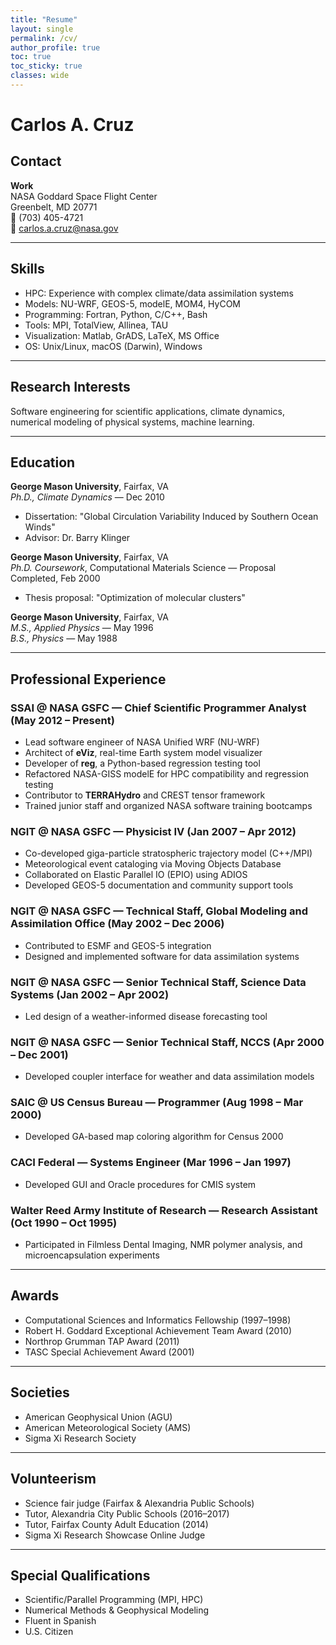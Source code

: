 ```yaml
---
title: "Resume"
layout: single
permalink: /cv/
author_profile: true
toc: true
toc_sticky: true
classes: wide
---
```


# Carlos A. Cruz

## Contact

**Work**  
NASA Goddard Space Flight Center  
Greenbelt, MD 20771  
📱 (703) 405-4721  
📧 carlos.a.cruz@nasa.gov  

---

## Skills

- HPC: Experience with complex climate/data assimilation systems  
- Models: NU-WRF, GEOS-5, modelE, MOM4, HyCOM  
- Programming: Fortran, Python, C/C++, Bash  
- Tools: MPI, TotalView, Allinea, TAU  
- Visualization: Matlab, GrADS, LaTeX, MS Office  
- OS: Unix/Linux, macOS (Darwin), Windows  

---

## Research Interests

Software engineering for scientific applications, climate dynamics, numerical modeling of physical systems, machine learning.

---

## Education

**George Mason University**, Fairfax, VA  
_Ph.D., Climate Dynamics_ — Dec 2010  
- Dissertation: "Global Circulation Variability Induced by Southern Ocean Winds"  
- Advisor: Dr. Barry Klinger

**George Mason University**, Fairfax, VA  
_Ph.D. Coursework_, Computational Materials Science — Proposal Completed, Feb 2000  
- Thesis proposal: "Optimization of molecular clusters"

**George Mason University**, Fairfax, VA  
_M.S., Applied Physics_ — May 1996  
_B.S., Physics_ — May 1988

---

## Professional Experience

### SSAI @ NASA GSFC — Chief Scientific Programmer Analyst (May 2012 – Present)

- Lead software engineer of NASA Unified WRF (NU-WRF)
- Architect of **eViz**, real-time Earth system model visualizer
- Developer of **reg**, a Python-based regression testing tool
- Refactored NASA-GISS modelE for HPC compatibility and regression testing
- Contributor to **TERRAHydro** and CREST tensor framework
- Trained junior staff and organized NASA software training bootcamps

### NGIT @ NASA GSFC — Physicist IV (Jan 2007 – Apr 2012)

- Co-developed giga-particle stratospheric trajectory model (C++/MPI)
- Meteorological event cataloging via Moving Objects Database
- Collaborated on Elastic Parallel IO (EPIO) using ADIOS
- Developed GEOS-5 documentation and community support tools

### NGIT @ NASA GSFC — Technical Staff, Global Modeling and Assimilation Office (May 2002 – Dec 2006)

- Contributed to ESMF and GEOS-5 integration
- Designed and implemented software for data assimilation systems

### NGIT @ NASA GSFC — Senior Technical Staff, Science Data Systems (Jan 2002 – Apr 2002)

- Led design of a weather-informed disease forecasting tool

### NGIT @ NASA GSFC — Senior Technical Staff, NCCS (Apr 2000 – Dec 2001)

- Developed coupler interface for weather and data assimilation models

### SAIC @ US Census Bureau — Programmer (Aug 1998 – Mar 2000)

- Developed GA-based map coloring algorithm for Census 2000

### CACI Federal — Systems Engineer (Mar 1996 – Jan 1997)

- Developed GUI and Oracle procedures for CMIS system

### Walter Reed Army Institute of Research — Research Assistant (Oct 1990 – Oct 1995)

- Participated in Filmless Dental Imaging, NMR polymer analysis, and microencapsulation experiments

---

## Awards

- Computational Sciences and Informatics Fellowship (1997–1998)  
- Robert H. Goddard Exceptional Achievement Team Award (2010)  
- Northrop Grumman TAP Award (2011)  
- TASC Special Achievement Award (2001)

---

## Societies

- American Geophysical Union (AGU)  
- American Meteorological Society (AMS)  
- Sigma Xi Research Society

---

## Volunteerism

- Science fair judge (Fairfax & Alexandria Public Schools)  
- Tutor, Alexandria City Public Schools (2016–2017)  
- Tutor, Fairfax County Adult Education (2014)  
- Sigma Xi Research Showcase Online Judge

---

## Special Qualifications

- Scientific/Parallel Programming (MPI, HPC)  
- Numerical Methods & Geophysical Modeling  
- Fluent in Spanish  
- U.S. Citizen
